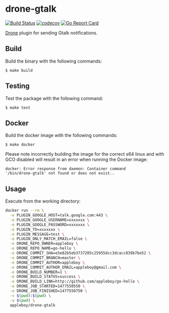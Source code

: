 # drone-gtalk

[![Build Status](https://travis-ci.org/appleboy/drone-gtalk.svg?branch=master)](https://travis-ci.org/appleboy/drone-gtalk) [![codecov](https://codecov.io/gh/appleboy/drone-gtalk/branch/master/graph/badge.svg)](https://codecov.io/gh/appleboy/drone-gtalk) [![Go Report Card](https://goreportcard.com/badge/github.com/appleboy/drone-gtalk)](https://goreportcard.com/report/github.com/appleboy/drone-gtalk)

[Drone](https://github.com/drone/drone) plugin for sending Gtalk notifications.

## Build

Build the binary with the following commands:

```
$ make build
```

## Testing

Test the package with the following command:

```
$ make test
```

## Docker

Build the docker image with the following commands:

```
$ make docker
```

Please note incorrectly building the image for the correct x64 linux and with
GCO disabled will result in an error when running the Docker image:

```
docker: Error response from daemon: Container command
'/bin/drone-gtalk' not found or does not exist..
```

## Usage

Execute from the working directory:

```bash
docker run --rm \
  -e PLUGIN_GOOGLE_HOST=talk.google.com:443 \
  -e PLUGIN_GOOGLE_USERNAME=xxxxxxx \
  -e PLUGIN_GOOGLE_PASSWORD=xxxxxxx \
  -e PLUGIN_TO=xxxxxxx \
  -e PLUGIN_MESSAGE=test \
  -e PLUGIN_ONLY_MATCH_EMAIL=false \
  -e DRONE_REPO_OWNER=appleboy \
  -e DRONE_REPO_NAME=go-hello \
  -e DRONE_COMMIT_SHA=e5e82b5eb3737205c25955dcc3dcacc839b7be52 \
  -e DRONE_COMMIT_BRANCH=master \
  -e DRONE_COMMIT_AUTHOR=appleboy \
  -e DRONE_COMMIT_AUTHOR_EMAIL=appleboy@gmail.com \
  -e DRONE_BUILD_NUMBER=1 \
  -e DRONE_BUILD_STATUS=success \
  -e DRONE_BUILD_LINK=http://github.com/appleboy/go-hello \
  -e DRONE_JOB_STARTED=1477550550 \
  -e DRONE_JOB_FINISHED=1477550750 \
  -v $(pwd):$(pwd) \
  -w $(pwd) \
  appleboy/drone-gtalk
```
